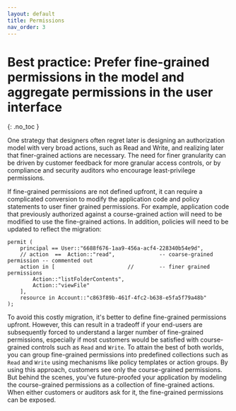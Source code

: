 ```yaml
---
layout: default
title: Permissions
nav_order: 3
---
```


# Best practice: Prefer fine-grained permissions in the model and aggregate permissions in the user interface

{: .no_toc }

One strategy that designers often regret later is designing an authorization model with very broad actions, such as Read and Write, and realizing later that finer-grained actions are necessary. The need for finer granularity can be driven by customer feedback for more granular access controls, or by compliance and security auditors who encourage least-privilege permissions.

If fine-grained permissions are not defined upfront, it can require a complicated conversion to modify the application code and policy statements to user finer grained permissions. For example, application code that previously authorized against a course-grained action will need to be modified to use the fine-grained actions. In addition, policies will need to be updated to reflect the migration:

```Cedar
permit (
    principal == User::"6688f676-1aa9-456a-acf4-228340b54e9d",
    // action  ==  Action::"read",              -- coarse-grained permission -- commented out
    action in [                       //        -- finer grained permissions
        Action::"listFolderContents", 
        Action::"viewFile"
    ],
    resource in Account::"c863f89b-461f-4fc2-b638-e5fa5f79a48b"
);
```

To avoid this costly migration, it's better to define fine-grained permissions upfront. However, this can result in a tradeoff if your end-users are subsequently forced to understand a larger number of fine-grained permissions, especially if most customers would be satisfied with course-grained controls such as `Read` and `Write`. To attain the best of both worlds, you can group fine-grained permissions into predefined collections such as `Read` and `Write` using mechanisms like policy templates or action groups. By using this approach, customers see only the course-grained permissions. But behind the scenes, you've future-proofed your application by modeling the course-grained permissions as a collection of fine-grained actions. When either customers or auditors ask for it, the fine-grained permissions can be exposed.
